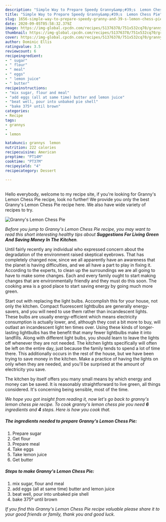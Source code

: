 ```yaml
---
description: "Simple Way to Prepare Speedy Granny&amp;#39;s  Lemon Chess Pie"
title: "Simple Way to Prepare Speedy Granny&amp;#39;s  Lemon Chess Pie"
slug: 1656-simple-way-to-prepare-speedy-granny-and-39-s-lemon-chess-pie
date: 2020-09-05T05:58:32.379Z
image: https://img-global.cpcdn.com/recipes/51376378/751x532cq70/grannys-lemon-chess-pie-recipe-main-photo.jpg
thumbnail: https://img-global.cpcdn.com/recipes/51376378/751x532cq70/grannys-lemon-chess-pie-recipe-main-photo.jpg
cover: https://img-global.cpcdn.com/recipes/51376378/751x532cq70/grannys-lemon-chess-pie-recipe-main-photo.jpg
author: Dominic Ellis
ratingvalue: 3.5
reviewcount: 6
recipeingredient:
- " sugar"
- " flour"
- " meal"
- " eggs"
- " lemon juice"
- " butter"
recipeinstructions:
- "mix sugar, flour and meal"
- "add eggs (all at same time) butter and lemon juice"
- "beat well, pour into unbaked pie shell"
- "bake 375º until brown"
categories:
- Recipe
tags:
- grannys
- 
- lemon

katakunci: grannys  lemon 
nutrition: 222 calories
recipecuisine: American
preptime: "PT14M"
cooktime: "PT37M"
recipeyield: "4"
recipecategory: Dessert

---
```

<br>
Hello everybody, welcome to my recipe site, if you're looking for Granny&#39;s  Lemon Chess Pie recipe, look no further! We provide you only the best Granny&#39;s  Lemon Chess Pie recipe here. We also have wide variety of recipes to try.
<br>


![Granny&#39;s  Lemon Chess Pie](https://img-global.cpcdn.com/recipes/51376378/751x532cq70/grannys-lemon-chess-pie-recipe-main-photo.jpg)

<i>Before you jump to Granny&#39;s  Lemon Chess Pie recipe, you may want to read this short interesting healthy tips about 
<strong>Suggestions For Living Green And Saving Money In The Kitchen</strong>.</i>
</br>

Until fairly recently any individual who expressed concern about the degradation of the environment raised skeptical eyebrows. That has completely changed now, since we all apparently have an awareness that the planet is having difficulties, and we all have a part to play in fixing it. According to the experts, to clean up the surroundings we are all going to have to make some changes. Each and every family ought to start making changes that are environmentally friendly and they must do this soon. The cooking area is a good place to start saving energy by going much more green.

Start out with replacing the light bulbs. Accomplish this for your house, not only the kitchen. Compact fluorescent lightbulbs are generally energy-savers, and you will need to use them rather than incandescent lights. These bulbs are usually energy-efficient which means electricity consumption is actually lower, and, although they cost a bit more to buy, will outlast an incandescent light ten times over. Using these kinds of longer-lasting lightbulbs has the benefit that many fewer lightbulbs make it into landfills. Along with different light bulbs, you should learn to leave the lights off whenever they are not needed. The kitchen lights specifically will often be left on the entire day, just because the family tends to spend a lot of time there. This additionally occurs in the rest of the house, but we have been trying to save money in the kitchen. Make a practice of having the lights on only when they are needed, and you'll be surprised at the amount of electricity you save.

The kitchen by itself offers you many small means by which energy and money can be saved. It is reasonably straightforward to live green, all things considered. It's concerning being sensible, most of the time.


<i>We hope you got insight from reading it, now let's go back to granny&#39;s  lemon chess pie recipe. To cook granny&#39;s  lemon chess pie you need <strong>6</strong> ingredients and <strong>4</strong> steps. Here is how you cook that.
</i>

##### The ingredients needed to prepare Granny&#39;s  Lemon Chess Pie:

1. Prepare  sugar
1. Get  flour
1. Prepare  meal
1. Take  eggs
1. Take  lemon juice
1. Get  butter


##### Steps to make Granny&#39;s  Lemon Chess Pie:

1. mix sugar, flour and meal
1. add eggs (all at same time) butter and lemon juice
1. beat well, pour into unbaked pie shell
1. bake 375º until brown


<i>If you find this Granny&#39;s  Lemon Chess Pie recipe valuable please share it to your good friends or family, thank you and good luck.</i>
